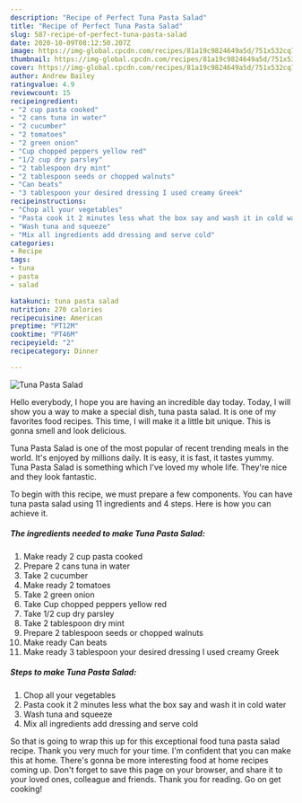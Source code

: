```yaml
---
description: "Recipe of Perfect Tuna Pasta Salad"
title: "Recipe of Perfect Tuna Pasta Salad"
slug: 587-recipe-of-perfect-tuna-pasta-salad
date: 2020-10-09T08:12:50.207Z
image: https://img-global.cpcdn.com/recipes/81a19c9824649a5d/751x532cq70/tuna-pasta-salad-recipe-main-photo.jpg
thumbnail: https://img-global.cpcdn.com/recipes/81a19c9824649a5d/751x532cq70/tuna-pasta-salad-recipe-main-photo.jpg
cover: https://img-global.cpcdn.com/recipes/81a19c9824649a5d/751x532cq70/tuna-pasta-salad-recipe-main-photo.jpg
author: Andrew Bailey
ratingvalue: 4.9
reviewcount: 15
recipeingredient:
- "2 cup pasta cooked"
- "2 cans tuna in water"
- "2 cucumber"
- "2 tomatoes"
- "2 green onion"
- "Cup chopped peppers yellow red"
- "1/2 cup dry parsley"
- "2 tablespoon dry mint"
- "2 tablespoon seeds or chopped walnuts"
- "Can beats"
- "3 tablespoon your desired dressing I used creamy Greek"
recipeinstructions:
- "Chop all your vegetables"
- "Pasta cook it 2 minutes less what the box say and wash it in cold water"
- "Wash tuna and squeeze"
- "Mix all ingredients add dressing and serve cold"
categories:
- Recipe
tags:
- tuna
- pasta
- salad

katakunci: tuna pasta salad 
nutrition: 270 calories
recipecuisine: American
preptime: "PT12M"
cooktime: "PT46M"
recipeyield: "2"
recipecategory: Dinner

---
```



![Tuna Pasta Salad](https://img-global.cpcdn.com/recipes/81a19c9824649a5d/751x532cq70/tuna-pasta-salad-recipe-main-photo.jpg)

Hello everybody, I hope you are having an incredible day today. Today, I will show you a way to make a special dish, tuna pasta salad. It is one of my favorites food recipes. This time, I will make it a little bit unique. This is gonna smell and look delicious.

Tuna Pasta Salad is one of the most popular of recent trending meals in the world. It's enjoyed by millions daily. It is easy, it is fast, it tastes yummy. Tuna Pasta Salad is something which I've loved my whole life. They're nice and they look fantastic.




To begin with this recipe, we must prepare a few components. You can have tuna pasta salad using 11 ingredients and 4 steps. Here is how you can achieve it.

<!--inarticleads1-->

##### The ingredients needed to make Tuna Pasta Salad:

1. Make ready 2 cup pasta cooked
1. Prepare 2 cans tuna in water
1. Take 2 cucumber
1. Make ready 2 tomatoes
1. Take 2 green onion
1. Take Cup chopped peppers yellow red
1. Take 1/2 cup dry parsley
1. Take 2 tablespoon dry mint
1. Prepare 2 tablespoon seeds or chopped walnuts
1. Make ready Can beats
1. Make ready 3 tablespoon your desired dressing I used creamy Greek




<!--inarticleads2-->

##### Steps to make Tuna Pasta Salad:

1. Chop all your vegetables
1. Pasta cook it 2 minutes less what the box say and wash it in cold water
1. Wash tuna and squeeze
1. Mix all ingredients add dressing and serve cold




So that is going to wrap this up for this exceptional food tuna pasta salad recipe. Thank you very much for your time. I'm confident that you can make this at home. There's gonna be more interesting food at home recipes coming up. Don't forget to save this page on your browser, and share it to your loved ones, colleague and friends. Thank you for reading. Go on get cooking!
